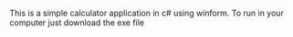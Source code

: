This is a simple calculator application in c# using winform.
To run in your computer just download the exe file
